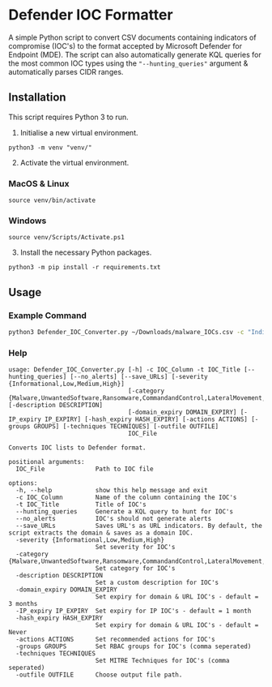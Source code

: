 # Defender IOC Formatter
A simple Python script to convert CSV documents containing indicators of compromise (IOC's) to the format accepted by Microsoft Defender for Endpoint (MDE). The script can also automatically generate KQL queries for the most common IOC types using the ```"--hunting_queries"``` argument & automatically parses CIDR ranges.

## Installation
This script requires Python 3 to run.

1. Initialise a new virtual environment.
```
python3 -m venv "venv/"
```
2. Activate the virtual environment.
### MacOS & Linux
```
source venv/bin/activate
```
### Windows
```
source venv/Scripts/Activate.ps1
```

3. Install the necessary Python packages.
```
python3 -m pip install -r requirements.txt
```

## Usage

### Example Command

```bash
python3 Defender_IOC_Converter.py ~/Downloads/malware_IOCs.csv -c "Indicator Value" -t "Malware IOC's" --hunting_queries
```

### Help
```
usage: Defender_IOC_Converter.py [-h] -c IOC_Column -t IOC_Title [--hunting_queries] [--no_alerts] [--save_URLs] [-severity {Informational,Low,Medium,High}]
                                 [-category {Malware,UnwantedSoftware,Ransomware,CommandandControl,LateralMovement,Persistence,PrivilegeEscalation,SuspiciousActivity,Exploit,InitialAccess,Execution,Exfiltration,Collection,CredentialAccess,DefenseEvasion,Discovery,Impact}] [-description DESCRIPTION]
                                 [-domain_expiry DOMAIN_EXPIRY] [-IP_expiry IP_EXPIRY] [-hash_expiry HASH_EXPIRY] [-actions ACTIONS] [-groups GROUPS] [-techniques TECHNIQUES] [-outfile OUTFILE]
                                 IOC_File

Converts IOC lists to Defender format.

positional arguments:
  IOC_File              Path to IOC file

options:
  -h, --help            show this help message and exit
  -c IOC_Column         Name of the column containing the IOC's
  -t IOC_Title          Title of IOC's
  --hunting_queries     Generate a KQL query to hunt for IOC's
  --no_alerts           IOC's should not generate alerts
  --save_URLs           Saves URL's as URL indicators. By default, the script extracts the domain & saves as a domain IOC.
  -severity {Informational,Low,Medium,High}
                        Set severity for IOC's
  -category {Malware,UnwantedSoftware,Ransomware,CommandandControl,LateralMovement,Persistence,PrivilegeEscalation,SuspiciousActivity,Exploit,InitialAccess,Execution,Exfiltration,Collection,CredentialAccess,DefenseEvasion,Discovery,Impact}
                        Set category for IOC's
  -description DESCRIPTION
                        Set a custom description for IOC's
  -domain_expiry DOMAIN_EXPIRY
                        Set expiry for domain & URL IOC's - default = 3 months
  -IP_expiry IP_EXPIRY  Set expiry for IP IOC's - default = 1 month
  -hash_expiry HASH_EXPIRY
                        Set expiry for domain & URL IOC's - default = Never
  -actions ACTIONS      Set recommended actions for IOC's
  -groups GROUPS        Set RBAC groups for IOC's (comma seperated)
  -techniques TECHNIQUES
                        Set MITRE Techniques for IOC's (comma seperated)
  -outfile OUTFILE      Choose output file path.
```
